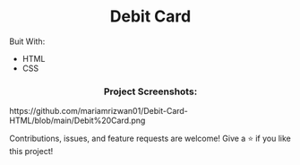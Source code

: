 <h1 align="center">Debit Card</h1>
<p>Buit With:</p>
<ul>
<li>HTML</li>
<li>CSS</li>
</ul>

<h3 align="center">Project Screenshots:</h3>
https://github.com/mariamrizwan01/Debit-Card-HTML/blob/main/Debit%20Card.png

Contributions, issues, and feature requests are welcome!
Give a ⭐️ if you like this project!
